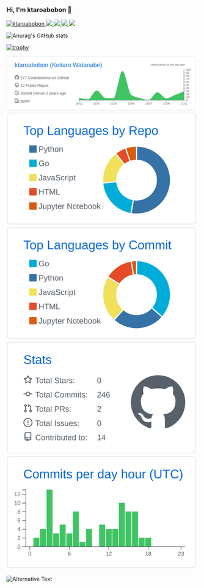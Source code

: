 ### Hi, I'm ktaroabobon 👋


<p align="left"> 
  <a href="https://github.com/ktaroabobon/ktaroabobon/">
    <img src="https://komarev.com/ghpvc/?username=ktaroabobon" alt="ktaroabobon" />
  </a>
  <a href="http://twitter.com/abobon_blog">
    <img height="20" src="https://img.shields.io/twitter/follow/abobon_blog?label=Twitter&logo=twitter&style=flat" />
  </a>
  <a href="https://github.com/ktaroabobon">
    <img height="20" src="https://img.shields.io/github/followers/ktaroabobon?label=follow&logo=github&style=flat" />
  </a>
  <a href="http://qiita.com/ktaroabobon">
    <img height="20" src="https://qiita-badge.apiapi.app/s/ktaroabobon/posts.svg" />
  </a>
  <//qiita.com/ktaroabobon">
    <img height="20" src="https://qiita-badge.apiapi.app/s/ktaroabobon/contributions.svg" />
  </a>
</p>
  
  
![Anurag's GitHub stats](https://github-readme-stats.vercel.app/api?username=ktaroabobon&show_icons=true&theme=gruvbox&bg_color=white)

[![trophy](https://github-profile-trophy.vercel.app/?username=ryo-ma)](https://github.com/ryo-ma/github-profile-trophy)

[![](https://raw.githubusercontent.com/ktaroabobon/github-profile-summary-cards-example/master/profile-summary-card-output/github/0-profile-details.svg)](https://github.com/vn7n24fzkq/github-profile-summary-cards)
[![](https://raw.githubusercontent.com/ktaroabobon/github-profile-summary-cards-example/master/profile-summary-card-output/github/1-repos-per-language.svg)](https://github.com/vn7n24fzkq/github-profile-summary-cards) [![](https://raw.githubusercontent.com/ktaroabobon/github-profile-summary-cards-example/master/profile-summary-card-output/github/2-most-commit-language.svg)](https://github.com/vn7n24fzkq/github-profile-summary-cards)
[![](https://raw.githubusercontent.com/ktaroabobon/github-profile-summary-cards-example/master/profile-summary-card-output/github/3-stats.svg)](https://github.com/vn7n24fzkq/github-profile-summary-cards) [![](https://raw.githubusercontent.com/ktaroabobon/github-profile-summary-cards-example/master/profile-summary-card-output/github/4-productive-time.svg)](https://github.com/vn7n24fzkq/github-profile-summary-cards)

 <img src="https://github.com/ktaroabobon/ktaroabobon/blob/main/images/stat.svg" alt="Alternative Text"/>


